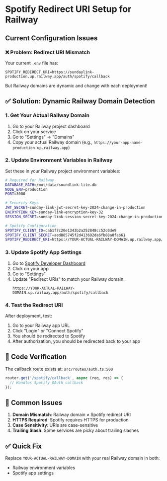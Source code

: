 # Spotify Redirect URI Setup for Railway

## Current Configuration Issues

### ❌ **Problem**: Redirect URI Mismatch
Your current `.env` file has:
```
SPOTIFY_REDIRECT_URI=https://sundaylink-production.up.railway.app/auth/spotify/callback
```

But Railway domains are dynamic and change with each deployment!

## ✅ **Solution**: Dynamic Railway Domain Detection

### 1. **Get Your Actual Railway Domain**
1. Go to your Railway project dashboard
2. Click on your service
3. Go to "Settings" → "Domains"
4. Copy your actual Railway domain (e.g., `https://your-app-name-production.up.railway.app`)

### 2. **Update Environment Variables in Railway**
Set these in your Railway project environment variables:

```bash
# Required for Railway
DATABASE_PATH=/mnt/data/soundlink-lite.db
NODE_ENV=production
PORT=3000

# Security Keys
JWT_SECRET=sunday-link-jwt-secret-key-2024-change-in-production
ENCRYPTION_KEY=sunday-link-encryption-key-32
SESSION_SECRET=sunday-link-session-secret-key-2024-change-in-production

# Spotify Configuration
SPOTIFY_CLIENT_ID=cab1f7c20e1343b2a252848cc52c0de9
SPOTIFY_CLIENT_SECRET=aed885745f2d413692da6fb88a8fab61
SPOTIFY_REDIRECT_URI=https://YOUR-ACTUAL-RAILWAY-DOMAIN.up.railway.app/auth/spotify/callback
```

### 3. **Update Spotify App Settings**
1. Go to [Spotify Developer Dashboard](https://developer.spotify.com/dashboard)
2. Click on your app
3. Go to "Settings"
4. Update "Redirect URIs" to match your Railway domain:
   ```
   https://YOUR-ACTUAL-RAILWAY-DOMAIN.up.railway.app/auth/spotify/callback
   ```

### 4. **Test the Redirect URI**
After deployment, test:
1. Go to your Railway app URL
2. Click "Login" or "Connect Spotify"
3. You should be redirected to Spotify
4. After authorization, you should be redirected back to your app

## 🔧 **Code Verification**

The callback route exists at: `src/routes/auth.ts:500`
```typescript
router.get('/spotify/callback', async (req, res) => {
  // Handles Spotify OAuth callback
});
```

## 🚨 **Common Issues**

1. **Domain Mismatch**: Railway domain ≠ Spotify redirect URI
2. **HTTPS Required**: Spotify requires HTTPS for production
3. **Case Sensitivity**: URIs are case-sensitive
4. **Trailing Slash**: Some services are picky about trailing slashes

## ✅ **Quick Fix**

Replace `YOUR-ACTUAL-RAILWAY-DOMAIN` with your real Railway domain in both:
- Railway environment variables
- Spotify app settings
